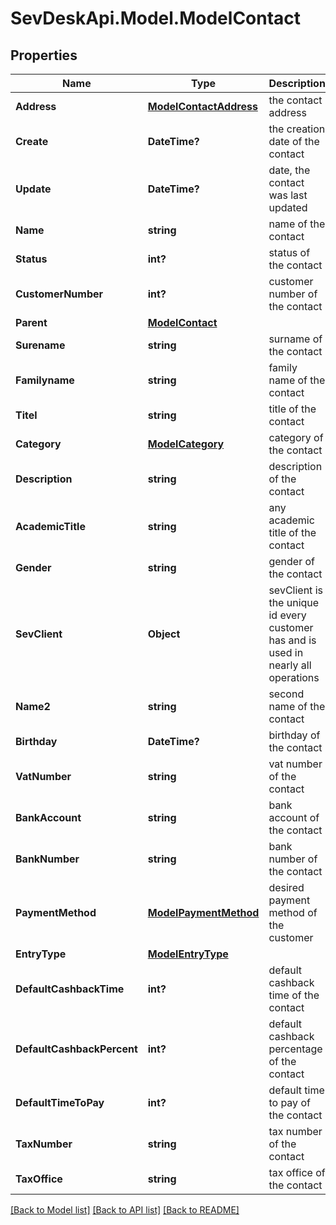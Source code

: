 # SevDeskApi.Model.ModelContact
## Properties

Name | Type | Description | Notes
------------ | ------------- | ------------- | -------------
**Address** | [**ModelContactAddress**](ModelContactAddress.md) | the contact address | [optional] 
**Create** | **DateTime?** | the creation date of the contact | [optional] 
**Update** | **DateTime?** | date, the contact was last updated | [optional] 
**Name** | **string** | name of the contact | [optional] 
**Status** | **int?** | status of the contact | [optional] 
**CustomerNumber** | **int?** | customer number of the contact | [optional] 
**Parent** | [**ModelContact**](ModelContact.md) |  | [optional] 
**Surename** | **string** | surname of the contact | [optional] 
**Familyname** | **string** | family name of the contact | [optional] 
**Titel** | **string** | title of the contact | [optional] 
**Category** | [**ModelCategory**](ModelCategory.md) | category of the contact | [optional] 
**Description** | **string** | description of the contact | [optional] 
**AcademicTitle** | **string** | any academic title of the contact | [optional] 
**Gender** | **string** | gender of the contact | [optional] 
**SevClient** | **Object** | sevClient is the unique id every customer has and is used in nearly all operations | [optional] 
**Name2** | **string** | second name of the contact | [optional] 
**Birthday** | **DateTime?** | birthday of the contact | [optional] 
**VatNumber** | **string** | vat number of the contact | [optional] 
**BankAccount** | **string** | bank account of the contact | [optional] 
**BankNumber** | **string** | bank number of the contact | [optional] 
**PaymentMethod** | [**ModelPaymentMethod**](ModelPaymentMethod.md) | desired payment method of the customer | [optional] 
**EntryType** | [**ModelEntryType**](ModelEntryType.md) |  | [optional] 
**DefaultCashbackTime** | **int?** | default cashback time of the contact | [optional] 
**DefaultCashbackPercent** | **int?** | default cashback percentage of the contact | [optional] 
**DefaultTimeToPay** | **int?** | default time to pay of the contact | [optional] 
**TaxNumber** | **string** | tax number of the contact | [optional] 
**TaxOffice** | **string** | tax office of the contact | [optional] 

[[Back to Model list]](../README.md#documentation-for-models) [[Back to API list]](../README.md#documentation-for-api-endpoints) [[Back to README]](../README.md)

